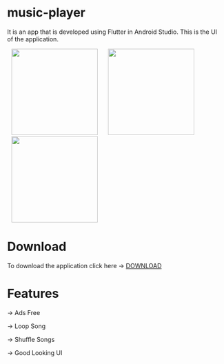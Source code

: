 # music-player

It is an app that is developed using Flutter in Android Studio.
This is the UI of the application.

<p float="center">
  <img src="https://user-images.githubusercontent.com/93379945/183261504-2f757e83-9aae-44d6-a39b-4968419db9fe.png" width="200"  hspace="10"/>
  <img src="https://user-images.githubusercontent.com/93379945/183261479-cb909e42-3296-46b4-becf-d4091c3b72bd.png" width="200" hspace="10"/> 
  <img src="https://user-images.githubusercontent.com/93379945/183261493-f5819209-d62d-492b-afc4-c55f9e2d6cdd.png" width="200" hspace="10" /> 

</p>

# Download
To download the application click here -> [DOWNLOAD](https://drive.google.com/file/d/1MNIJqefvO_nRaWsD-_9-ZV-z0C6DQaJx/view?usp=sharing)

# Features
-> Ads Free

-> Loop Song

-> Shuffle Songs

-> Good Looking UI
